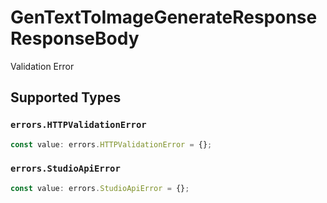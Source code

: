 # GenTextToImageGenerateResponseResponseBody

Validation Error


## Supported Types

### `errors.HTTPValidationError`

```typescript
const value: errors.HTTPValidationError = {};
```

### `errors.StudioApiError`

```typescript
const value: errors.StudioApiError = {};
```

